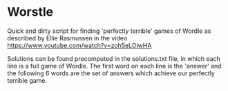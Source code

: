 # Worstle

Quick and dirty script for finding 'perfectly terrible' games of Wordle as described by Ellie Rasmussen in the video https://www.youtube.com/watch?v=zoh5eLOjwHA

Solutions can be found precomputed in the solutions.txt file, in which each line is a full game of Wordle. The first word on each line is the 'answer' and the following 6 words are the set of answers which achieve our perfectly terrible game. 
